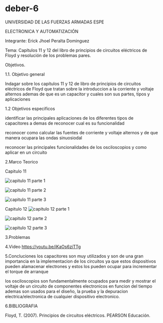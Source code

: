 # deber-6

UNIVERSIDAD DE LAS FUERZAS ARMADAS ESPE

ELECTRONICA Y AUTOMATIZACIÓN

Integrante: Erick Jhoel Peralta Dominguez

Tema: Capítulos 11 y 12 del libro de principios de circuitos eléctricos de Floyd y resolución de los problemas pares.

Objetivos. 

1.1. Objetivo general

Indagar sobre los capítulos 11 y 12 de libro de principios de circuitos eléctricos de Floyd que tratan sobre la introduccion a la corriente y voltaje alternos ademas de que es un capacitor y cuales son sus partes, tipos y aplicaciones

1.2 Objetivos especificos

identificar las principales aplicaciones de los diferentes tipos de capacitores a demas de reconocer cual es su funcionalidad 

reconocer como calcular las fuentes de corriente y voltaje alternos y de que manera ocupara las ondas sinuosiodal

reconocer las principales funcionalidades de los osciloscopios y como aplicar en un circuito 

2.Marco Teorico

Capitulo 11

![capitulo 11 parte 1](https://user-images.githubusercontent.com/105829461/178925221-ccfc0bbc-7c62-45c5-9b83-b8907fdd64b3.png)

![capitulo 11 parte 2](https://user-images.githubusercontent.com/105829461/178925256-c7a092b4-8714-44f5-89a0-2ad1eee64c07.png)

![capitulo 11 parte 3](https://user-images.githubusercontent.com/105829461/178925264-b79f5eb9-44b4-4f18-b469-d40df7b21026.png)

Capitulo 12
![capitulo 12 parte 1](https://user-images.githubusercontent.com/105829461/178925321-bb9ace40-fab7-48b3-98b1-a70ea088e0fd.png)

![capitulo 12 parte 2](https://user-images.githubusercontent.com/105829461/178925350-ebf3d98b-cde4-4e1c-aa98-b682f0f8fbb0.png)

![capitulo 12 parte 3](https://user-images.githubusercontent.com/105829461/178925366-f410baae-9586-4aca-b38c-5dc3128364c4.png)

3.Problemas

4.Video
https://youtu.be/iKaOs6ziTTg

5.Concluciones
los capacitores son muy utilizados y son de una gran importancia en la implementacion de los circuitos ya que estos dispositivos pueden alamacenar electrones y estos los pueden ocupar para incrementar el torque de arranque

los osciloscopios son fundamentalmente ocupados para medir y mostrar el voltaje de un circuito de componentes electronicos en funcion del tiempo ademas son usados para el diseño, la prueba y la depuracion electrica/electronica de cualquier dispositivo electronico.

6.BIBLIOGRAFIA

Floyd, T. (2007). Principios de circuitos eléctricos. PEARSON Educación.




